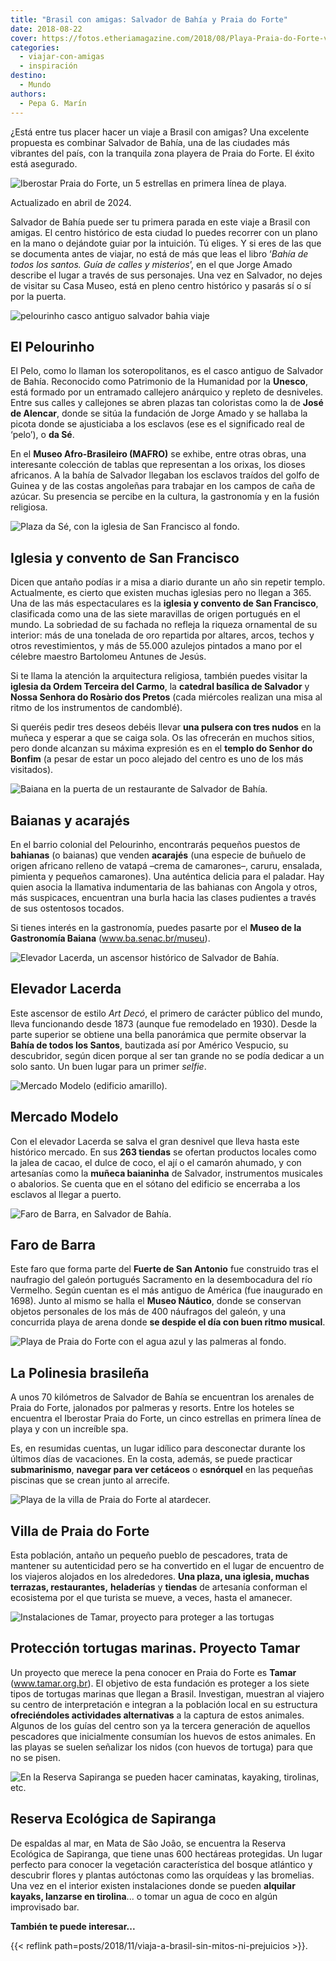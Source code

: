 ```yaml
---
title: "Brasil con amigas: Salvador de Bahía y Praia do Forte"
date: 2018-08-22
cover: https://fotos.etheriamagazine.com/2018/08/Playa-Praia-do-Forte-viaje-brasil-e1578734128487.jpg
categories: 
  - viajar-con-amigas
  - inspiración
destino: 
  - Mundo
authors: 
  - Pepa G. Marín
---
```


¿Está entre tus placer hacer un viaje a Brasil con amigas? Una excelente propuesta es 
combinar Salvador de Bahía, una de las ciudades más vibrantes del país, con la tranquila 
zona playera de Praia do Forte. El éxito está asegurado. 

![Iberostar Praia do Forte, un 5 estrellas en primera línea de playa.](https://fotos.etheriamagazine.com/2018/08/IBEROSTAR-Praia-do-Forte-e1578733585570.jpg "Piscina del Iberostar Praia do Forte.")

Actualizado en abril de 2024. 

Salvador de Bahía puede ser tu primera parada en este viaje a Brasil con amigas. El 
centro histórico de esta ciudad lo puedes recorrer con un plano en la mano o dejándote 
guiar por la intuición. Tú eliges. Y si eres de las que se documenta antes de viajar, no 
está de más que leas el libro ‘_Bahía de todos los santos. Guía de calles y misterios_’, 
en el que Jorge Amado describe el lugar a través de sus personajes. Una vez en Salvador, 
no dejes de visitar su Casa Museo, está en pleno centro histórico y pasarás sí o sí por 
la puerta. 

![pelourinho casco antiguo salvador bahia viaje](https://fotos.etheriamagazine.com/2018/08/Pelourinho-Salvador-Bahia-viaje-Brasil-e1578733629218.jpg "Pelourinho de Salvador de Bahía. ©PG")

## El Pelourinho

El Pelo, como lo llaman los soteropolitanos, es el casco antiguo de Salvador de Bahía. 
Reconocido como Patrimonio de la Humanidad por la **Unesco**, está formado por un 
entramado callejero anárquico y repleto de desniveles. Entre sus calles y callejones se 
abren plazas tan coloristas como la de **José de Alencar**, donde se sitúa la fundación 
de Jorge Amado y se hallaba la picota donde se ajusticiaba a los esclavos (ese es el 
significado real de ‘pelo’), o **da Sé**. 

En el **Museo Afro-Brasileiro (MAFRO)** se exhibe, entre otras obras, una interesante 
colección de tablas que representan a los orixas, los dioses africanos. A la bahía de 
Salvador llegaban los esclavos traídos del golfo de Guinea y de las costas angoleñas 
para trabajar en los campos de caña de azúcar. Su presencia se percibe en la cultura, la 
gastronomía y en la fusión religiosa. 

![Plaza da Sé, con la iglesia de San Francisco al fondo.](https://fotos.etheriamagazine.com/2018/08/iglesia-salvador-bahia-viaje-brasil.jpg "Plaza da Sé, con la iglesia de San Francisco al fondo. ©PG")

## Iglesia y convento de San Francisco

Dicen que antaño podías ir a misa a diario durante un año sin repetir templo. 
Actualmente, es cierto que existen muchas iglesias pero no llegan a 365. Una de las más 
espectaculares es la **iglesia y convento de San Francisco**, clasificada como una de 
las siete maravillas de origen portugués en el mundo. La sobriedad de su fachada no 
refleja la riqueza ornamental de su interior: más de una tonelada de oro repartida por 
altares, arcos, techos y otros revestimientos, y más de 55.000 azulejos pintados a mano 
por el célebre maestro Bartolomeu Antunes de Jesús. 

Si te llama la atención la arquitectura religiosa, también puedes visitar la **iglesia 
da Ordem Terceira del Carmo**, la **catedral basílica de Salvador** y **Nossa Senhora do 
Rosàrio dos Pretos** (cada miércoles realizan una misa al ritmo de los instrumentos de 
candomblé). 

Si queréis pedir tres deseos debéis llevar **una pulsera con tres nudos** en la muñeca y 
esperar a que se caiga sola. Os las ofrecerán en muchos sitios, pero donde alcanzan su 
máxima expresión es en el **templo do Senhor do Bonfim** (a pesar de estar un poco 
alejado del centro es uno de los más visitados). 

![Baiana en la puerta de un restaurante de Salvador de Bahía.](https://fotos.etheriamagazine.com/2018/08/Baiana-Pelourinho-Salvador.jpg "Baiana en la puerta de un restaurante de Salvador de Bahía. P.G.")

## Baianas y acarajés

En el barrio colonial del Pelourinho, encontrarás pequeños puestos de **bahianas** (o 
baianas) que venden **acarajés** (una especie de buñuelo de origen africano relleno de 
vatapá –crema de camarones–, caruru, ensalada, pimienta y pequeños camarones). Una 
auténtica delicia para el paladar. Hay quien asocia la llamativa indumentaria de las 
bahianas con Angola y otros, más suspicaces, encuentran una burla hacia las clases 
pudientes a través de sus ostentosos tocados. 

Si tienes interés en la gastronomía, puedes pasarte por el **Museo de la Gastronomía 
Baiana** (www.ba.senac.br/museu). 

![Elevador Lacerda, un ascensor histórico de Salvador de Bahía.](https://fotos.etheriamagazine.com/2018/08/Elevador-Lacerda-Salvador-viaje-brasil-e1578733757112.jpg "Elevador Lacerda, un ascensor histórico de Salvador de Bahía. ©PG")

## Elevador Lacerda

Este ascensor de estilo _Art Decó_, el primero de carácter público del mundo, lleva 
funcionando desde 1873 (aunque fue remodelado en 1930). Desde la parte superior se 
obtiene una bella panorámica que permite observar la **Bahía de todos los Santos**, 
bautizada así por Américo Vespucio, su descubridor, según dicen porque al ser tan grande 
no se podía dedicar a un solo santo. Un buen lugar para un primer _selfie_. 

![Mercado Modelo (edificio amarillo).](https://fotos.etheriamagazine.com/2018/08/Mercado-modelo-salvador-bahia-brasil-e1578733790451.jpg "Mercado Modelo (edificio amarillo). ©PG")

## Mercado Modelo

Con el elevador Lacerda se salva el gran desnivel que lleva hasta este histórico 
mercado. En sus **263 tiendas** se ofertan productos locales como la jalea de cacao, el 
dulce de coco, el ají o el camarón ahumado, y con artesanías como la **muñeca 
baianinha** de Salvador, instrumentos musicales o abalorios. Se cuenta que en el sótano 
del edificio se encerraba a los esclavos al llegar a puerto. 

![Faro de Barra, en Salvador de Bahía.](https://fotos.etheriamagazine.com/2018/08/Faro-de-Barra-Salvador-viaje-brasil-e1578733813990.jpg "Faro de Barra, en Salvador de Bahía. ©PG")

## Faro de Barra

Este faro que forma parte del **Fuerte de San Antonio** fue construido tras el naufragio 
del galeón portugués Sacramento en la desembocadura del río Vermelho. Según cuentan es 
el más antiguo de América (fue inaugurado en 1698). Junto al mismo se halla el **Museo 
Náutico**, donde se conservan objetos personales de los más de 400 náufragos del galeón, 
y una concurrida playa de arena donde **se despide el día con buen ritmo musical**. 

![Playa de Praia do Forte con el agua azul y las palmeras al fondo.](https://fotos.etheriamagazine.com/2018/08/Playa-Praia-do-Forte-viaje-brasil-e1578734128487.jpg "Playa de Praia do Forte. ©PG")

## La Polinesia brasileña

A unos 70 kilómetros de Salvador de Bahía se encuentran los arenales de Praia do Forte, 
jalonados por palmeras y resorts. Entre los hoteles se encuentra el Iberostar Praia do 
Forte, un cinco estrellas en primera línea de playa y con un increíble spa. 

Es, en resumidas cuentas, un lugar idílico para desconectar durante los últimos días de 
vacaciones. En la costa, además, se puede practicar **submarinismo**, **navegar para ver 
cetáceos** o **esnórquel** en las pequeñas piscinas que se crean junto al arrecife. 

![Playa de la villa de Praia do Forte al atardecer.](https://fotos.etheriamagazine.com/2018/08/Villa-de-Praia-do-forte-viaje-brasil-e1578733859285.jpg "Playa de la villa de Praia do Forte. ©PG")

## Villa de Praia do Forte

Esta población, antaño un pequeño pueblo de pescadores, trata de mantener su 
autenticidad pero se ha convertido en el lugar de encuentro de los viajeros alojados en 
los alrededores. **Una plaza, una iglesia, muchas terrazas, restaurantes,** 
**heladerías** y **tiendas** de artesanía conforman el ecosistema por el que turista se 
mueve, a veces, hasta el amanecer. 

![Instalaciones de Tamar, proyecto para proteger a las tortugas](https://fotos.etheriamagazine.com/2018/08/TAMAR-Praia-do-Forte-viaje-brasil-e1578733885277.jpg "Instalaciones de Tamar. ©PG")

## Protección tortugas marinas. Proyecto Tamar

Un proyecto que merece la pena conocer en Praia do Forte es **Tamar** 
(www.tamar.org.br). El objetivo de esta fundación es proteger a los siete tipos de 
tortugas marinas que llegan a Brasil. Investigan, muestran al viajero su centro de 
interpretación e integran a la población local en su estructura **ofreciéndoles 
actividades alternativas** a la captura de estos animales. Algunos de los guías del 
centro son ya la tercera generación de aquellos pescadores que inicialmente consumían 
los huevos de estos animales. En las playas se suelen señalizar los nidos (con huevos de 
tortuga) para que no se pisen. 

![En la Reserva Sapiranga se pueden hacer caminatas, kayaking, tirolinas, etc.](https://fotos.etheriamagazine.com/2018/08/Reserva-Praia-do-Forte-viaje-brasil-e1578733907827.jpg "En la Reserva Sapiranga se pueden hacer caminatas, kayaking, tirolinas, etc. © PG")

## Reserva Ecológica de Sapiranga

De espaldas al mar, en Mata de Sâo Joâo, se encuentra la Reserva Ecológica de Sapiranga, 
que tiene unas 600 hectáreas protegidas. Un lugar perfecto para conocer la vegetación 
característica del bosque atlántico y descubrir flores y plantas autóctonas como las 
orquídeas y las bromelias. Una vez en el interior existen instalaciones donde se pueden 
**alquilar kayaks, lanzarse en tirolina**... o tomar un agua de coco en algún 
improvisado bar. 

**También te puede interesar...** 

{{< reflink path=posts/2018/11/viaja-a-brasil-sin-mitos-ni-prejuicios >}}.
